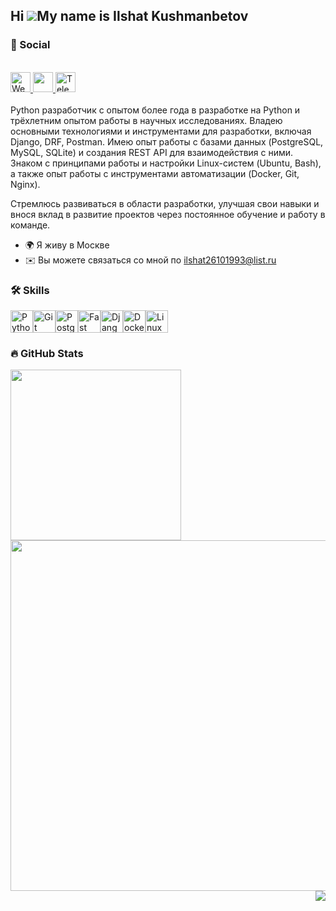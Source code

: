 Hi ![](https://user-images.githubusercontent.com/18350557/176309783-0785949b-9127-417c-8b55-ab5a4333674e.gif)My name is Ilshat Kushmanbetov
------------------------
### :handshake: Social
<br>
<div>
<a href="https://ilshat2.github.io/" target="_blank" rel="noreferrer">
  <img src="https://img.icons8.com/ios/452/worldwide-location.png" alt="Website" width="32" height="32">
</a>
<a href="https://www.linkedin.com/in/ilshat2/" target="_blank" rel="noreferrer"> 
<picture> 
<source media="(prefers-color-scheme: dark)" srcset="https://raw.githubusercontent.com/danielcranney/readme-generator/main/public/icons/socials/linkedin-dark.svg" /> 
<source media="(prefers-color-scheme: light)" srcset="https://raw.githubusercontent.com/danielcranney/readme-generator/main/public/icons/socials/linkedin.svg" /> 
<img src="https://raw.githubusercontent.com/danielcranney/readme-generator/main/public/icons/socials/linkedin.svg" width="32" height="32" /> 
</picture> 
</a>
<a href="https://t.me/spasibo24" target="_blank">
<img src="https://upload.wikimedia.org/wikipedia/commons/8/82/Telegram_logo.svg" alt="Telegram" width="32" height="32">
</a>
<br>
<br>
</div>


<div>
Python разработчик с опытом более года в разработке на Python и трёхлетним опытом работы в научных исследованиях.       
Владею основными технологиями и инструментами для разработки, включая Django, DRF, Postman.
Имею опыт работы с базами данных (PostgreSQL, MySQL, SQLite) и создания REST API для взаимодействия с ними. Знаком с принципами работы и настройки Linux-систем (Ubuntu, Bash), а также опыт работы с инструментами автоматизации (Docker, Git, Nginx).

Стремлюсь развиваться в области разработки, улучшая свои навыки и внося вклад в развитие проектов через постоянное обучение и работу в команде.

* 🌍 Я живу в Москве
* ✉️ Вы можете связаться со мной по ilshat26101993@list.ru <br>
</div>

### :hammer_and_wrench: Skills

<div>
<p align="left">
<a href="https://www.python.org/" target="_blank" rel="noreferrer"><img src="https://raw.githubusercontent.com/danielcranney/readme-generator/main/public/icons/skills/python-colored.svg" width="36" height="36" alt="Python" /></a><a href="https://git-scm.com/" target="_blank" rel="noreferrer"><img src="https://raw.githubusercontent.com/danielcranney/readme-generator/main/public/icons/skills/git-colored.svg" width="36" height="36" alt="Git" /></a><a href="https://www.postgresql.org/" target="_blank" rel="noreferrer"><img src="https://raw.githubusercontent.com/danielcranney/readme-generator/main/public/icons/skills/postgresql-colored.svg" width="36" height="36" alt="PostgreSQL" /></a><a href="https://fastapi.tiangolo.com/" target="_blank" rel="noreferrer"><img src="https://raw.githubusercontent.com/danielcranney/readme-generator/main/public/icons/skills/fastapi-colored.svg" width="36" height="36" alt="Fast API" /></a><a href="https://www.djangoproject.com/" target="_blank" rel="noreferrer"><img src="https://raw.githubusercontent.com/danielcranney/readme-generator/main/public/icons/skills/django-colored.svg" width="36" height="36" alt="Django" /></a><a href="https://www.docker.com/" target="_blank" rel="noreferrer"><img src="https://raw.githubusercontent.com/danielcranney/readme-generator/main/public/icons/skills/docker-colored.svg" width="36" height="36" alt="Docker" /></a><a href="https://www.linux.org" target="_blank" rel="noreferrer"><img src="https://raw.githubusercontent.com/danielcranney/readme-generator/main/public/icons/skills/linux-colored.svg" width="36" height="36" alt="Linux" /></a>    <br>  
</p>
</div>

### :fire: GitHub Stats

<div>
    <img src="http://github-profile-summary-cards.vercel.app/api/cards/repos-per-language?username=ilshat2&theme=default" width="273"/>
    <img src="http://github-profile-summary-cards.vercel.app/api/cards/profile-details?username=ilshat2&theme=github" width="561"/>
</div>

<div id="views" align="right">
  <img src="https://komarev.com/ghpvc/?username=ilshat2"/>          
</div>
